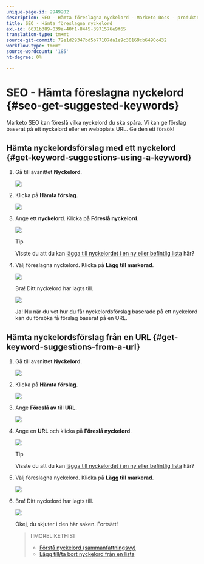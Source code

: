 ```yaml
---
unique-page-id: 2949202
description: SEO - Hämta föreslagna nyckelord - Marketo Docs - produktdokumentation
title: SEO - Hämta föreslagna nyckelord
exl-id: 6631b389-039a-40f1-8445-3971576e9f65
translation-type: tm+mt
source-git-commit: 72e1d29347bd5b77107da1e9c30169cb6490c432
workflow-type: tm+mt
source-wordcount: '185'
ht-degree: 0%

---
```


# SEO - Hämta föreslagna nyckelord {#seo-get-suggested-keywords}

Marketo SEO kan föreslå vilka nyckelord du ska spåra. Vi kan ge förslag baserat på ett nyckelord eller en webbplats URL. Ge den ett försök!

## Hämta nyckelordsförslag med ett nyckelord {#get-keyword-suggestions-using-a-keyword}

1. Gå till avsnittet **Nyckelord**.

   ![](assets/image2014-9-18-10-3a51-3a41.png)

1. Klicka på **Hämta förslag**.

   ![](assets/image2014-9-18-10-3a52-3a42.png)

1. Ange ett **nyckelord**. Klicka på **Föreslå nyckelord**.

   ![](assets/image2014-9-18-10-3a53-3a14.png)

   >[!TIP]
   >
   >Visste du att du kan [lägga till nyckelordet i en ny eller befintlig lista](/help/marketo/product-docs/additional-apps/seo/understanding-seo/seo-managing-lists.md) här?

1. Välj föreslagna nyckelord. Klicka på **Lägg till markerad**.

   ![](assets/image2014-9-18-10-3a54-3a12.png)

   Bra! Ditt nyckelord har lagts till.

   ![](assets/image2014-9-18-10-3a54-3a16.png)

   Ja! Nu när du vet hur du får nyckelordsförslag baserade på ett nyckelord kan du försöka få förslag baserat på en URL.

## Hämta nyckelordsförslag från en URL {#get-keyword-suggestions-from-a-url}

1. Gå till avsnittet **Nyckelord**.

   ![](assets/image2014-9-18-10-3a54-3a26.png)

1. Klicka på **Hämta förslag**.

   ![](assets/image2014-9-18-11-3a4-3a43.png)

1. Ange **Föreslå av** till **URL**.

   ![](assets/image2014-9-18-11-3a4-3a52.png)

1. Ange en **URL** och klicka på **Föreslå nyckelord**.

   ![](assets/image2014-9-18-11-3a5-3a7.png)

   >[!TIP]
   >
   >Visste du att du kan [lägga till nyckelordet i en ny eller befintlig lista](/help/marketo/product-docs/additional-apps/seo/understanding-seo/seo-managing-lists.md) här?

1. Välj föreslagna nyckelord. Klicka på **Lägg till markerad**.

   ![](assets/image2014-9-18-11-3a8-3a3.png)

1. Bra! Ditt nyckelord har lagts till.

   ![](assets/image2014-9-18-11-3a8-3a25.png)

   Okej, du skjuter i den här saken. Fortsätt!

   >[!MORELIKETHIS]
   >
   >* [Förstå nyckelord (sammanfattningsvy)](/help/marketo/product-docs/additional-apps/seo/keywords/seo-understanding-keywords.md)
   >* [Lägg till/ta bort nyckelord från en lista](/help/marketo/product-docs/additional-apps/seo/keywords/seo-add-remove-keywords-from-a-list.md)

